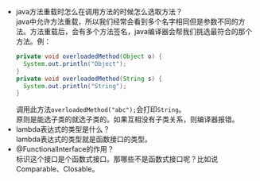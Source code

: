 - java方法重载时怎么在调用方法的时候怎么选取方法？  
  java中允许方法重载，所以我们经常会看到多个名字相同但是参数不同的方法。方法重载后，会有多个方法签名，java编译器会帮我们挑选最符合的那个方法。例：
  ```java
  private void overloadedMethod(Object o) {
    System.out.println("Object");
  }
  private void overloadedMethod(String s) {
    System.out.println("String");
  }
  ```
  调用此方法`overloadedMethod("abc");`会打印`String`。  
  原则是能选子类的就选子类的。如果互相没有子类关系，则编译器报错。
- lambda表达式的类型是什么？  
  lambda表达式的类型就是函数接口的类型。
- @FunctionalInterface的作用？  
 标识这个接口是个函数式接口。那哪些不是函数式接口呢？比如说Comparable、Closable。
